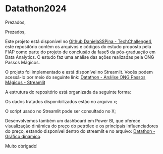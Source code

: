 # Datathon2024

Prezados,

Prezados,

Este projeto está disponível no [Github DanielaSSPina - TechChallenge4]([https://github.com/DanielaSSpina/TechChallenge4](https://github.com/DanielaSSpina/Datathon2024)), este repositório contém os arquivos e códigos do estudo proposto pela FIAP como parte do projeto de conclusão da fase5 da pós-graduação em Data Analytics. O estudo faz uma análise das ações realizadas pela ONG Passos Mágicos.

O projeto foi implementado e está disponível no Streamlit. Vocês podem acessá-lo por meio do seguinte link: [Datathon - Análise ONG Passos Mágicos - Streamlit](x)

A estrutura do repositório está organizada da seguinte forma:

Os dados tratados disponibilizados estão no arquivo x;

O script usado no Streamlit pode ser consultado no X;

Desenvolvemos também um dashboard em Power BI, que oferece visualização dinâmica do preço do petróleo e os principais influenciadores do preço, estando disponível dentro do streamlit e no arquivo: [Datathon - Gráfico dinâmico](x).

Muito obrigado!
